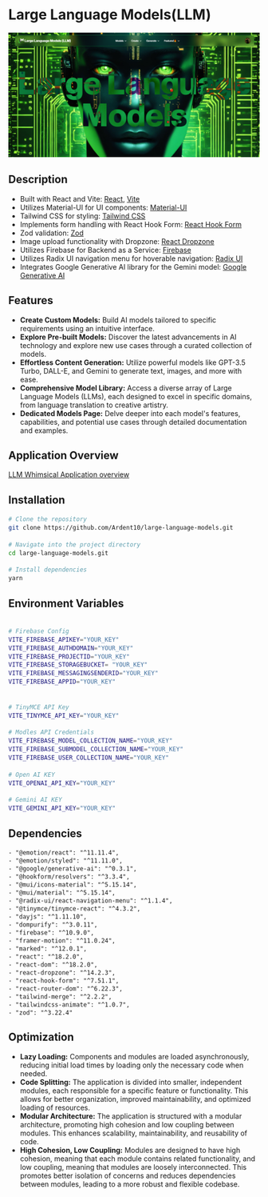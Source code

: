 
# Large Language Models(LLM)

![alt text](image.png)

## Description

- Built with React and Vite: [React](https://react.dev/), [Vite](https://vitejs.dev/)
- Utilizes Material-UI for UI components: [Material-UI](https://mui.com/)
- Tailwind CSS for styling: [Tailwind CSS](https://tailwindcss.com/)
- Implements form handling with React Hook Form: [React Hook Form](https://react-hook-form.com/)
- Zod validation: [Zod](https://zod.dev/)
- Image upload functionality with Dropzone: [React Dropzone](https://www.npmjs.com/package/react-dropzone)
- Utilizes Firebase for Backend as a Service: [Firebase](https://firebase.google.com/docs/guides)
- Utilizes Radix UI navigation menu for hoverable navigation: [Radix UI](https://www.radix-ui.com/)
- Integrates Google Generative AI library for the Gemini model: [Google Generative AI](https://ai.google.dev/tutorials/get_started_node)

## Features

- **Create Custom Models:** Build AI models tailored to specific requirements using an intuitive interface.
- **Explore Pre-built Models:** Discover the latest advancements in AI technology and explore new use cases through a curated collection of models.
- **Effortless Content Generation:** Utilize powerful models like GPT-3.5 Turbo, DALL-E, and Gemini to generate text, images, and more with ease.
- **Comprehensive Model Library:** Access a diverse array of Large Language Models (LLMs), each designed to excel in specific domains, from language translation to creative artistry.
- **Dedicated Models Page:** Delve deeper into each model's features, capabilities, and potential use cases through detailed documentation and examples.

## Application Overview

[LLM Whimsical Application overview ](https://whimsical.com/llm-models-C32pdRJzyTKjRJWf3q4Wnc)

## Installation

```bash
# Clone the repository
git clone https://github.com/Ardent10/large-language-models.git

# Navigate into the project directory
cd large-language-models.git

# Install dependencies
yarn
```

## Environment Variables

```bash

# Firebase Config
VITE_FIREBASE_APIKEY="YOUR_KEY"
VITE_FIREBASE_AUTHDOMAIN="YOUR_KEY"
VITE_FIREBASE_PROJECTID="YOUR_KEY"
VITE_FIREBASE_STORAGEBUCKET= "YOUR_KEY"
VITE_FIREBASE_MESSAGINGSENDERID="YOUR_KEY"
VITE_FIREBASE_APPID="YOUR_KEY"


# TinyMCE API Key
VITE_TINYMCE_API_KEY="YOUR_KEY"

# Modles API Credentials
VITE_FIREBASE_MODEL_COLLECTION_NAME="YOUR_KEY"
VITE_FIREBASE_SUBMODEL_COLLECTION_NAME="YOUR_KEY"
VITE_FIREBASE_USER_COLLECTION_NAME="YOUR_KEY"

# Open AI KEY
VITE_OPENAI_API_KEY="YOUR_KEY"

# Gemini AI KEY
VITE_GEMINI_API_KEY="YOUR_KEY"

```

## Dependencies

```
- "@emotion/react": "^11.11.4",
- "@emotion/styled": "^11.11.0",
- "@google/generative-ai": "^0.3.1",
- "@hookform/resolvers": "^3.3.4",
- "@mui/icons-material": "^5.15.14",
- "@mui/material": "^5.15.14",
- "@radix-ui/react-navigation-menu": "^1.1.4",
- "@tinymce/tinymce-react": "^4.3.2",
- "dayjs": "^1.11.10",
- "dompurify": "^3.0.11",
- "firebase": "^10.9.0",
- "framer-motion": "^11.0.24",
- "marked": "^12.0.1",
- "react": "^18.2.0",
- "react-dom": "^18.2.0",
- "react-dropzone": "^14.2.3",
- "react-hook-form": "^7.51.1",
- "react-router-dom": "^6.22.3",
- "tailwind-merge": "^2.2.2",
- "tailwindcss-animate": "^1.0.7",
- "zod": "^3.22.4"
```

## Optimization

- **Lazy Loading:** Components and modules are loaded asynchronously, reducing initial load times by loading only the necessary code when needed.
- **Code Splitting:** The application is divided into smaller, independent modules, each responsible for a specific feature or functionality. This allows for better organization, improved maintainability, and optimized loading of resources.
- **Modular Architecture:** The application is structured with a modular architecture, promoting high cohesion and low coupling between modules. This enhances scalability, maintainability, and reusability of code.
- **High Cohesion, Low Coupling:** Modules are designed to have high cohesion, meaning that each module contains related functionality, and low coupling, meaning that modules are loosely interconnected. This promotes better isolation of concerns and reduces dependencies between modules, leading to a more robust and flexible codebase.